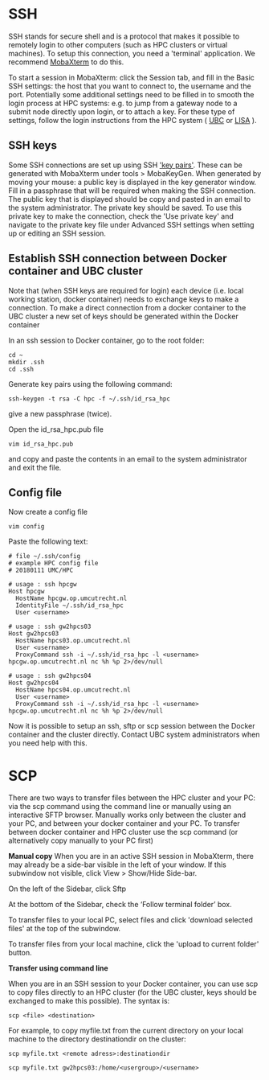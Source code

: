 # SSH

SSH stands for secure shell and is a protocol that makes it possible to remotely login to other computers (such as HPC clusters or virtual machines).
To setup this connection, you need a 'terminal' application. We recommend [MobaXterm](https://mobaxterm.mobatek.net/download.html) to do this.

To start a session in MobaXterm: click the Session tab, and fill in the Basic SSH settings: the host that you want to connect to, the username and the port. Potentially some additional settings need to be filled in to smooth the login process at HPC systems: e.g. to jump from a gateway node to a submit node directly upon login, or to attach a key. For these type of settings, follow the login instructions from the HPC system ( [UBC](https://wiki.bioinformatics.umcutrecht.nl/bin/view/HPC/HowToS#How_to_log_in_from_outside_the_U)  or [LISA](https://userinfo.surfsara.nl/systems/lisa/getting-started) ).

## SSH keys
Some SSH connections are set up using SSH ['key pairs'](https://winscp.net/eng/docs/ssh_keys). These can be generated with MobaXterm under tools > MobaKeyGen. When generated by moving your mouse: a public key is displayed in the key generator window. Fill in a passphrase that will be required when making the SSH connection. The public key that is displayed should be copy and pasted in an email to the system administrator. The private key should be saved. To use this private key to make the connection, check the 'Use private key' and navigate to the private key file under Advanced SSH settings when setting up or editing an SSH session.

## Establish SSH connection between Docker container and UBC cluster
Note that (when SSH keys are required for login) each device (i.e. local working station, docker container) needs to exchange keys to make a connection. To make a direct connection from a docker container to the UBC cluster a new set of keys should be generated within the Docker container

In an ssh session to Docker container, go to the root folder:
```
cd ~
mkdir .ssh
cd .ssh
```
Generate key pairs using the following command:
```
ssh-keygen -t rsa -C hpc -f ~/.ssh/id_rsa_hpc 
```
give a new passphrase (twice).

Open the id_rsa_hpc.pub file
```
vim id_rsa_hpc.pub
```
and copy and paste the contents in an email to the system administrator and exit the file.

## Config file

Now create a config file
```
vim config
```
Paste the following text:

```
# file ~/.ssh/config 
# example HPC config file 
# 20180111 UMC/HPC 

# usage : ssh hpcgw 
Host hpcgw 
  HostName hpcgw.op.umcutrecht.nl
  IdentityFile ~/.ssh/id_rsa_hpc 
  User <username>

# usage : ssh gw2hpcs03
Host gw2hpcs03
  HostName hpcs03.op.umcutrecht.nl
  User <username>
  ProxyCommand ssh -i ~/.ssh/id_rsa_hpc -l <username> hpcgw.op.umcutrecht.nl nc %h %p 2>/dev/null

# usage : ssh gw2hpcs04
Host gw2hpcs04
  HostName hpcs04.op.umcutrecht.nl
  User <username>
  ProxyCommand ssh -i ~/.ssh/id_rsa_hpc -l <username> hpcgw.op.umcutrecht.nl nc %h %p 2>/dev/null
```
Now it is possible to setup an ssh, sftp or scp session between the Docker container and the cluster directly.
Contact UBC system administrators when you need help with this.

# SCP

There are two ways to transfer files between the HPC cluster and your PC: via the scp command using the command line or manually using an interactive SFTP browser.
Manually works only between the cluster and your PC, and between your docker container and your PC. To transfer between docker container and HPC cluster use the scp command (or alternatively copy manually to your PC first)

**Manual copy** When you are in an active SSH session in MobaXterm, there may already be a side-bar visible in the left of your window. If this subwindow not visible, click View > Show/Hide Side-bar.  

On the left of the Sidebar, click Sftp

At the bottom of the Sidebar, check the ‘Follow terminal folder’ box.

To transfer files to your local PC, select files and click 'download selected files' at the top of the subwindow.

To transfer files from your local machine, click the 'upload to current folder' button.


**Transfer using command line**

When you are in an SSH session to your Docker container, you can use scp to copy files directly to an HPC cluster (for the UBC cluster, keys should be exchanged to make this possible). The syntax is:

```
scp <file> <destination>
```
For example, to copy myfile.txt from the current directory on your local machine to the directory destinationdir on the cluster:

```
scp myfile.txt <remote adress>:destinationdir

scp myfile.txt gw2hpcs03:/home/<usergroup>/<username>
```











